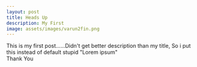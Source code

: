 ```yaml
---
layout: post
title: Heads Up
description: My First
image: assets/images/varun2fin.png
---
```


This is my first post......Didn't get better description than my title, So i put this instead of default stupid "Lorem ipsum"    
Thank You
